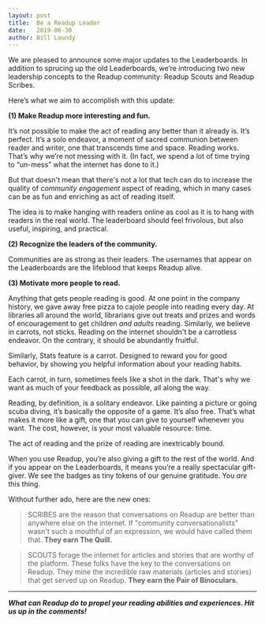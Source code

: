 ```yaml
---
layout: post
title:  Be a Readup Leader
date:   2019-06-30
author: Bill Loundy
---
```

We are pleased to announce some major updates to the Leaderboards. In addition to sprucing up the old Leaderboards, we’re introducing two new leadership concepts to the Readup community: Readup Scouts and Readup Scribes.

Here’s what we aim to accomplish with this update: 

<b>(1) Make Readup more interesting and fun.</b>

It’s not possible to make the act of reading any better than it already is. It’s perfect. It’s a solo endeavor, a moment of sacred communion between reader and writer, one that transcends time and space. Reading works. That’s why we’re not messing with it. (In fact, we spend a lot of time trying to “un-mess” what the internet has done to it.) 

But that doesn't mean that there's not a lot that tech can do to increase the quality of <i>community engagement</i> aspect of reading, which in many cases can be as fun and enriching as act of reading itself. 

The idea is to make hanging with readers online as cool as it is to hang with readers in the real world. The leaderboard should feel frivolous, but also useful, inspiring, and practical.

<b>(2) Recognize the leaders of the community.</b>

Communities are as strong as their leaders. The usernames that appear on the Leaderboards are the lifeblood that keeps Readup alive.

<b>(3) Motivate more people to read.</b>

Anything that gets people reading is good. At one point in the company history, we gave away free pizza to cajole people into reading every day. At libraries all around the world, librarians give out treats and prizes and words of encouragement to get children _and adults_ reading. Similarly, we believe in carrots, not sticks. Reading on the internet shouldn't be a carrotless endeavor. On the contrary, it should be abundantly fruitful.

Similarly, Stats feature is a carrot. Designed to reward you for good behavior, by showing you helpful information about your reading habits.

Each carrot, in turn, sometimes feels like a shot in the dark. That's why we want as much of your feedback as possible, all along the way.

Reading, by definition, is a solitary endeavor. Like painting a picture or going scuba diving, it’s basically the opposite of a game. It’s also free. That’s what makes it more like a gift, one that you can give to yourself whenever you want. The cost, however, is your most valuable resource: time. 

The act of reading and the prize of reading are inextricably bound.

When you use Readup, you’re also giving a gift to the rest of the world. And if you appear on the Leaderboards, it means you’re a really spectacular gift-giver. We see the badges as tiny tokens of our genuine gratitude. You <i>are</i> this thing. 

Without further ado, here are the new ones: 

> SCRIBES are the reason that conversations on Readup are better than anywhere else on the internet. If "community conversationalists" wasn't such a mouthful of an expression, we would have called them that. **They earn The Quill.**

> SCOUTS forage the internet for articles and stories that are worthy of the platform. These folks have the key to the conversations on Readup. They mine the incredible raw materials (articles and stories) that get served up on Readup. **They earn the Pair of Binoculars.** 

<hr>

<i><b>What can Readup do to propel your reading abilities and experiences. Hit us up in the comments! </b></i>
